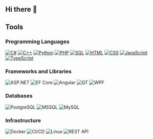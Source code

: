 ## Hi there 👋

<!--
**rnds-dev/rnds-dev** is a ✨ _special_ ✨ repository because its `README.md` (this file) appears on your GitHub profile.

Here are some ideas to get you started:

- 🔭 I’m currently working on ...
- 🌱 I’m currently learning ...
- 👯 I’m looking to collaborate on ...
- 🤔 I’m looking for help with ...
- 💬 Ask me about ...
- 📫 How to reach me: ...
- 😄 Pronouns: ...
- ⚡ Fun fact: ...
-->

## Tools
### Programming Languages
<a href="https://github.com/search?q=user%3Arnds-dev+language%3Acsharp&type=repositories">         <img alt="C#"           src="https://img.shields.io/badge/C%23%20-%23512BD4.svg?logo=dotnet&logoColor=white"></a>
<a href="https://github.com/search?q=user%3Arnds-dev+language%3Asql&type=repositories">         <img alt="C++"          src="https://img.shields.io/badge/C++%20-%23025E8C.svg?logo=cplusplus&logoColor=white"></a>
<a href="https://github.com/search?q=user%3Arnds-dev+language%3Apython&type=repositories">      <img alt="Python"       src="https://img.shields.io/badge/Python%20-%233776AB.svg?logo=python&logoColor=white"></a>
<a href="https://github.com/search?q=user%3Arnds-dev+language%3Aphp&type=repositories">         <img alt="PHP"          src="https://img.shields.io/badge/PHP-%23777BB4.svg?logo=php&logoColor=white"></a>
<a href="https://github.com/search?q=user%3Arnds-dev+language%3Asql&type=repositories">         <img alt="SQL"          src="https://img.shields.io/badge/SQL%20-%23025E8C.svg?logo=amazon-dynamodb&logoColor=white"></a>
<a href="https://github.com/search?q=user%3Arnds-dev+language%3Ahtml&type=repositories">        <img alt="HTML"         src="https://img.shields.io/badge/HTML%20-%23E34F26.svg?logo=html5&logoColor=white"></a>
<a href="https://github.com/search?q=user%3Arnds-dev+language%3Acss&type=repositories">         <img alt="CSS"          src="https://img.shields.io/badge/CSS%20-%231572B6.svg?logo=css3&logoColor=white"></a>
<a href="https://github.com/search?q=user%3Arnds-dev+language%3Ajavascript&type=repositories">  <img alt="JavaScript"   src="https://img.shields.io/badge/JavaScript%20-%23F7DF1E.svg?logo=javascript&logoColor=black"></a>
<a href="https://github.com/search?q=user%3Arnds-dev+language%3Atypescript&type=repositories">  <img alt="TypeScript"   src="https://img.shields.io/badge/TypeScript%20-%233178C6.svg?logo=typescript&logoColor=white"></a>

### Frameworks and Libraries
<a>  <img alt="ASP.NET"     src="https://img.shields.io/badge/ASP.NET%20-%23512BD4.svg?logo=dotnet&logoColor=white"></a>
<a>  <img alt="EF Core"     src="https://img.shields.io/badge/EF Core%20-%233178C6.svg?logo=&logoColor=black"></a>
<a>  <img alt="Angular"     src="https://img.shields.io/badge/Angular%20-%230F0F11.svg?logo=angular&logoColor=white"></a>
<a>  <img alt="QT"          src="https://img.shields.io/badge/QT%20-%2341CD52.svg?logo=qt&logoColor=white"></a>
<a>  <img alt="WPF"         src="https://img.shields.io/badge/WPF%20-%233178C6.svg?logo=&logoColor=black"></a>

### Databases
<a>  <img alt="PostgreSQL"  src="https://img.shields.io/badge/PostgreSQL%20-%234169E1.svg?logo=postgresql&logoColor=white"></a>
<a>  <img alt="MSSQL"       src="https://img.shields.io/badge/MSSQL%20-%233178C6.svg?logo=&logoColor=black"></a>
<a>  <img alt="MySQL"       src="https://img.shields.io/badge/MySQL%20-%234479A1.svg?logo=mysql&logoColor=white"></a>

### Infrastructure
<a>  <img alt="Docker"      src="https://img.shields.io/badge/Docker%20-%232496ED.svg?logo=docker&logoColor=white"></a>
<a>  <img alt="CI/CD"       src="https://img.shields.io/badge/CICD%20-%233178C6.svg?logo=githubactions&logoColor=white"></a>
<a>  <img alt="Linux"       src="https://img.shields.io/badge/Linux%20-%23FCC624.svg?logo=linux&logoColor=black"></a>
<a>  <img alt="REST API"    src="https://img.shields.io/badge/REST API%20-%233178C6.svg?logo=&logoColor=black"></a>
